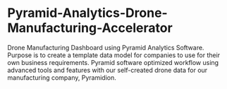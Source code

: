 # Pyramid-Analytics-Drone-Manufacturing-Accelerator
Drone Manufacturing Dashboard using Pyramid Analytics Software. Purpose is to create a template data model for companies to use for their own business requirements. Pyramid software optimized workflow using advanced tools and features with our self-created drone data for our manufacturing company, Pyramidion.
